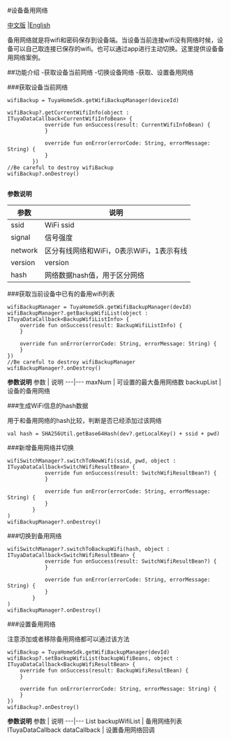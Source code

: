 #设备备用网络

[中文版](README_zh.md) |[English](README.md)


备用网络就是将wifi和密码保存到设备端。当设备当前连接wifi没有网络时候，设备可以自己取连接已保存的wifi。也可以通过app进行主动切换。这里提供设备备用网络案例。

##功能介绍
-获取设备当前网络
-切换设备网络
-获取、设置备用网络

###获取设备当前网络


```
wifiBackup = TuyaHomeSdk.getWifiBackupManager(deviceId)

wifiBackup?.getCurrentWifiInfo(object : ITuyaDataCallback<CurrentWifiInfoBean> {
            override fun onSuccess(result: CurrentWifiInfoBean) {
            }

            override fun onError(errorCode: String, errorMessage: String) {
            }
        })
//Be careful to destroy wifiBackup
wifiBackup?.onDestroy()


```

**参数说明**

参数	 | 说明
---|---
ssid | WiFi ssid
signal | 信号强度
network | 区分有线网络和WiFi，0表示WiFi，1表示有线
version | version
hash | 网络数据hash值，用于区分网络

###获取当前设备中已有的备用wifi列表

```
wifiBackupManager = TuyaHomeSdk.getWifiBackupManager(devId)
wifiBackupManager?.getBackupWifiList(object : ITuyaDataCallback<BackupWifiListInfo> {
    override fun onSuccess(result: BackupWifiListInfo) {
    }

    override fun onError(errorCode: String, errorMessage: String) {
    }
})
//Be careful to destroy wifiBackupManager
wifiBackupManager?.onDestroy()
```
**参数说明**
参数	 | 说明
---|---
maxNum | 可设置的最大备用网络数
backupList | 设备的备用网络

###生成WiFi信息的hash数据

用于和备用网络的hash比较，判断是否已经添加过该网络


```
val hash = SHA256Util.getBase64Hash(dev?.getLocalKey() + ssid + pwd)
```

###新增备用网络并切换

```
wifiSwitchManager?.switchToNewWifi(ssid, pwd, object : ITuyaDataCallback<SwitchWifiResultBean> {
            override fun onSuccess(result: SwitchWifiResultBean?) {
            }

            override fun onError(errorCode: String, errorMessage: String) {
            }
        }
)
wifiBackupManager?.onDestroy()
```

###切换到备用网络

```
wifiSwitchManager?.switchToBackupWifi(hash, object : ITuyaDataCallback<SwitchWifiResultBean> {
            override fun onSuccess(result: SwitchWifiResultBean?) {
            }

            override fun onError(errorCode: String, errorMessage: String) {
            }
        }
)
wifiBackupManager?.onDestroy()
```

###设置备用网络

注意添加或者移除备用网络都可以通过该方法

```
wifiBackup = TuyaHomeSdk.getWifiBackupManager(devId)
wifiBackup?.setBackupWifiList(backupWifiBeans, object : ITuyaDataCallback<BackupWifiResultBean> {
    override fun onSuccess(result: BackupWifiResultBean) {
    }

    override fun onError(errorCode: String, errorMessage: String) {
    }
})
wifiBackup?.onDestroy()

```
**参数说明**
参数	 | 说明
---|---
List<BackupWifiBean> backupWifiList | 备用网络列表
ITuyaDataCallback<BackupWifiResultBean> dataCallback | 设置备用网络回调

